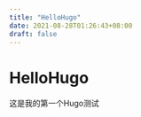 ```yaml
---
title: "HelloHugo"
date: 2021-08-28T01:26:43+08:00
draft: false
---
```


# HelloHugo

这是我的第一个Hugo测试
